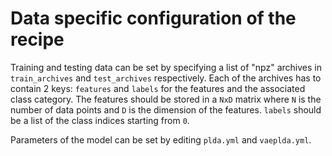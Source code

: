 Data specific configuration of the recipe
=========================================

Training and testing data can be set by specifying a list of "npz"
archives in `train_archives` and `test_archives` respectively. Each
of the archives has to contain 2 keys: `features` and `labels` for the
features and the associated class category. The features should be
stored in a `NxD` matrix where `N` is the number of data points and
`D` is the dimension of the features. `labels` should be a list of
the class indices starting from `0`.

Parameters of the model can be set by editing `plda.yml` and
`vaeplda.yml`.
